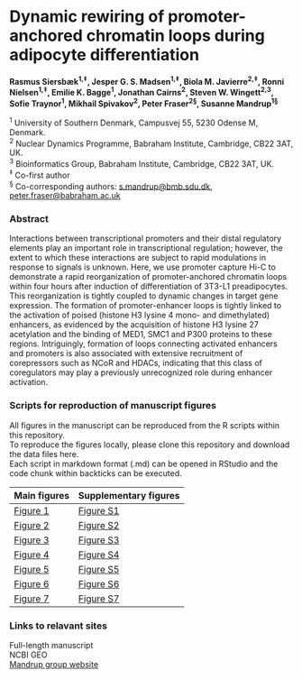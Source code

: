 # Dynamic rewiring of promoter-anchored chromatin loops during adipocyte differentiation
**Rasmus Siersbæk<sup>1,‡</sup>, Jesper G. S. Madsen<sup>1,‡</sup>, Biola M. Javierre<sup>2,‡</sup>, Ronni Nielsen<sup>1,‡</sup>, Emilie K. Bagge<sup>1</sup>, Jonathan Cairns<sup>2</sup>, Steven W. Wingett<sup>2,3</sup>, Sofie Traynor<sup>1</sup>, Mikhail Spivakov<sup>2</sup>, Peter Fraser<sup>2§</sup>, Susanne Mandrup<sup>1§</sup>**


<sup>1</sup> University of Southern Denmark, Campusvej 55, 5230 Odense M, Denmark.<br>
<sup>2</sup> Nuclear Dynamics Programme, Babraham Institute, Cambridge, CB22 3AT, UK.<br>
<sup>3</sup> Bioinformatics Group, Babraham Institute, Cambridge, CB22 3AT, UK.<br>
<sup>‡</sup> Co-first author<br>
<sup>§</sup> Co-corresponding authors: s.mandrup@bmb.sdu.dk, peter.fraser@babraham.ac.uk <br>

### Abstract
Interactions between transcriptional promoters and their distal regulatory elements play an important role in transcriptional regulation; however, the extent to which these interactions are subject to rapid modulations in response to signals is unknown. Here, we use promoter capture Hi-C to demonstrate a rapid reorganization of promoter-anchored chromatin loops within four hours after induction of differentiation of 3T3-L1 preadipocytes. This reorganization is tightly coupled to dynamic changes in target gene expression. The formation of promoter-enhancer loops is tightly linked to the activation of poised (histone H3 lysine 4 mono- and dimethylated) enhancers, as evidenced by the acquisition of histone H3 lysine 27 acetylation and the binding of MED1, SMC1 and P300 proteins to these regions. Intriguingly, formation of loops connecting activated enhancers and promoters is also associated with extensive recruitment of corepressors such as NCoR and HDACs, indicating that this class of coregulators may play a previously unrecognized role during enhancer activation. 

### Scripts for reproduction of manuscript figures
All figures in the manuscript can be reproduced from the R scripts within this repository.<br>
To reproduce the figures locally, please clone this repository and download the data files here.<br>
Each script in markdown format (.md) can be opened in RStudio and the code chunk within backticks can be executed.<br>

Main figures | Supplementary figures
------------- | -------------
[Figure 1](Links/Figure1.md) | [Figure S1](Links/FigureS1.md)
[Figure 2](Links/Figure2.md) | [Figure S2](Links/FigureS2.md)
[Figure 3](Links/Figure3.md) | [Figure S3](Links/FigureS3.md)
[Figure 4](Links/Figure4.md) | [Figure S4](Links/FigureS4.md)
[Figure 5](Links/Figure5.md) | [Figure S5](Links/FigureS5.md)
[Figure 6](Links/Figure6.md) | [Figure S6](Links/FigureS6.md)
[Figure 7](Links/Figure7.md) | [Figure S7](Links/FigureS7.md)

### Links to relavant sites
Full-length manuscript<br>
NCBI GEO<br>
[Mandrup group website](http://sdu.dk/mandrupgroup)<br>